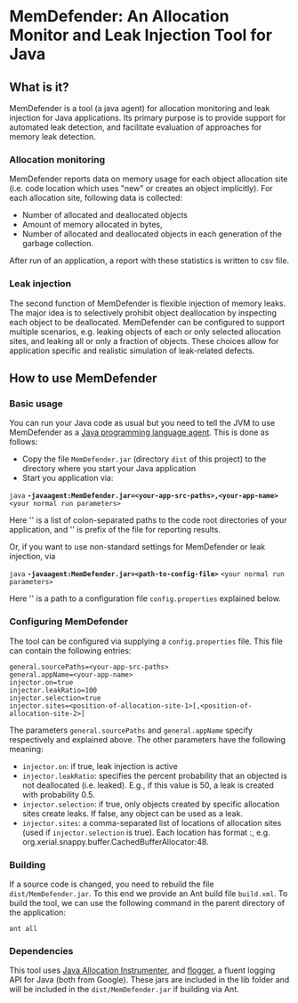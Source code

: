 # MemDefender: An Allocation Monitor and Leak Injection Tool for Java

## What is it?
MemDefender is a tool (a java agent) for allocation monitoring and leak injection for Java applications. 
Its primary purpose is to provide support for automated leak detection, and facilitate evaluation of approaches for memory leak detection.


### Allocation monitoring
MemDefender reports data on memory usage for each object allocation site (i.e. code location which uses "new" or creates an object implicitly).
For each allocation site, following data is collected:
* Number of allocated and deallocated objects
* Amount of memory allocated in bytes,
* Number of allocated and deallocated objects in each generation of the garbage collection.

After run of an application, a report with these statistics is written to csv file.

### Leak injection
The second function of MemDefender is flexible injection of memory leaks. 
The major idea is to selectively prohibit object deallocation by inspecting each object to be deallocated. 
MemDefender can be configured to support multiple scenarios, e.g. leaking objects of each or only selected allocation sites, 
and leaking all or only a fraction of objects. These choices allow for application specific and realistic simulation of leak-related defects. 


## How to use MemDefender

### Basic usage
You can run your Java code as usual but you need to tell the JVM to use MemDefender as a 
[Java programming language agent](https://docs.oracle.com/javase/7/docs/api/java/lang/instrument/package-summary.html).
This is done as follows:
* Copy the file `MemDefender.jar` (directory `dist` of this project) to the directory where you start your Java application
* Start you application via:

`java` **`-javaagent:MemDefender.jar=<your-app-src-paths>,<your-app-name>`**  `<your normal run parameters>`

Here '<your-app-src-paths>' is a list of colon-separated paths to the code root directories of your application, and '<your-app-name>' is 
prefix of the file for reporting results.

Or, if you want to use non-standard settings for MemDefender or leak injection, via 

`java` **`-javaagent:MemDefender.jar=<path-to-config-file>`**  `<your normal run parameters>`

Here '<path-to-config-file>' is a path to a configuration file `config.properties` explained below.

### Configuring MemDefender
The tool can be configured via supplying a `config.properties` file. This file can contain the 
following entries:

```
general.sourcePaths=<your-app-src-paths>
general.appName=<your-app-name>
injector.on=true
injector.leakRatio=100
injector.selection=true
injector.sites=<position-of-allocation-site-1>[,<position-of-allocation-site-2>]
```

The parameters `general.sourcePaths` and `general.appName` specify respectively <your-app-src-paths> and <your-app-name> explained above.
The other parameters have the following meaning:
* `injector.on`: if true, leak injection is active
* `injector.leakRatio`: specifies the percent probability that an objected is not deallocated (i.e. leaked). 
E.g., if this value is 50, a leak is created with probability 0.5.
* ``injector.selection``: if true, only objects created by specific allocation sites create leaks. If false, any object
can be used as a leak. 
* ``injector.sites``: a comma-separated list of locations of allocation sites (used if ``injector.selection`` is true).
Each location has format <fully-qualified-java-class>:<line-number>, e.g. org.xerial.snappy.buffer.CachedBufferAllocator:48. 

### Building
If a source code is changed, you need to rebuild the file `dist/MemDefender.jar`. 
To this end we provide an Ant build file `build.xml`.  To build the tool, we can use the following command 
in the parent directory of the application:

`ant all`           
 

### Dependencies
This tool uses [Java Allocation Instrumenter](https://github.com/google/allocation-instrumenter), 
and [flogger](https://github.com/google/flogger), a fluent logging API for Java (both from Google).
These jars are included in the lib folder and will be included in the `dist/MemDefender.jar` if building 
via Ant.
